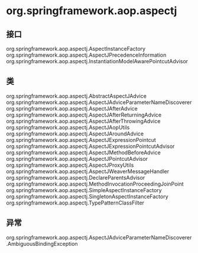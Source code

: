 # org.springframework.aop.aspectj

## 接口

org.springframework.aop.aspectj.AspectInstanceFactory
org.springframework.aop.aspectj.AspectJPrecedenceInformation
org.springframework.aop.aspectj.InstantiationModelAwarePointcutAdvisor

## 类

org.springframework.aop.aspectj.AbstractAspectJAdvice
org.springframework.aop.aspectj.AspectJAdviceParameterNameDiscoverer
org.springframework.aop.aspectj.AspectJAfterAdvice
org.springframework.aop.aspectj.AspectJAfterReturningAdvice
org.springframework.aop.aspectj.AspectJAfterThrowingAdvice
org.springframework.aop.aspectj.AspectJAopUtils
org.springframework.aop.aspectj.AspectJAroundAdvice
org.springframework.aop.aspectj.AspectJExpressionPointcut
org.springframework.aop.aspectj.AspectJExpressionPointcutAdvisor
org.springframework.aop.aspectj.AspectJMethodBeforeAdvice
org.springframework.aop.aspectj.AspectJPointcutAdvisor
org.springframework.aop.aspectj.AspectJProxyUtils
org.springframework.aop.aspectj.AspectJWeaverMessageHandler
org.springframework.aop.aspectj.DeclareParentsAdvisor
org.springframework.aop.aspectj.MethodInvocationProceedingJoinPoint
org.springframework.aop.aspectj.SimpleAspectInstanceFactory
org.springframework.aop.aspectj.SingletonAspectInstanceFactory
org.springframework.aop.aspectj.TypePatternClassFilter

## 异常

org.springframework.aop.aspectj.AspectJAdviceParameterNameDiscoverer.AmbiguousBindingException




